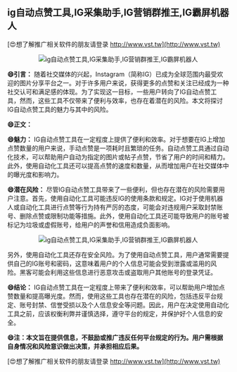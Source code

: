 ## **ig自动点赞工具,IG采集助手,IG营销群推王,IG霸屏机器人**

[😍想了解推广相关软件的朋友请登录 http://www.vst.tw](http://www.vst.tw)

 <center><img src="https://vst.tw/MP4/tuiguang/png/7.png" alt="ig自动点赞工具,IG采集助手,IG营销群推王,IG霸屏机器人"></center>

**😄引言：**
随着社交媒体的兴起，Instagram（简称IG）已成为全球范围内最受欢迎的图片分享平台之一。对于许多用户来说，获得更多的点赞和关注已经成为一种社交认可和满足感的体现。为了实现这一目标，一些用户转向了IG自动点赞工具，然而，这些工具不仅带来了便利与效率，也存在着潜在的风险。本文将探讨IG自动点赞工具的魅力与其中的风险。

**😄正文：**

**😄魅力：**
IG自动点赞工具在一定程度上提供了便利和效率。对于想要在IG上增加点赞数量的用户来说，手动点赞是一项耗时且繁琐的任务。自动点赞工具通过自动化技术，可以帮助用户自动为指定的图片或帖子点赞，节省了用户的时间和精力。此外，使用自动化工具还可以提高点赞的速度和数量，从而增加用户在社交媒体中的曝光度和影响力。

**😄潜在风险：**
尽管IG自动点赞工具带来了一些便利，但也存在潜在的风险需要用户注意。首先，使用自动化工具可能违反IG的使用条款和规定。IG对于使用机器人或自动化工具进行点赞等行为持有严厉的态度，可能会对违规用户采取封禁账号、删除点赞或限制功能等措施。此外，使用自动化工具还可能导致用户的账号被标记为垃圾或虚假账号，给用户的声誉和信用造成负面影响。

 <center><img src="https://vst.tw/MP4/tuiguang/png/2.png" alt="ig自动点赞工具,IG采集助手,IG营销群推王,IG霸屏机器人"></center>

另外，使用自动化工具还存在安全风险。为了使用自动点赞工具，用户通常需要提供自己的IG账号和密码，这意味着用户的个人信息可能会受到泄露或滥用的风险。黑客可能会利用这些信息进行恶意攻击或盗取用户其他账号的登录凭证。

**😄结论：**
IG自动点赞工具在一定程度上带来了便利和效率，可以帮助用户增加点赞数量和提高曝光度。然而，使用这些工具也存在潜在的风险，包括违反平台规定、账号封禁、信誉受损以及个人信息安全等问题。因此，用户在决定使用自动化工具之前，应该权衡利弊并谨慎选择，遵守平台的规定，并保护好个人信息的安全。

**😄注：本文旨在提供信息，不鼓励或推广违反任何平台规定的行为。用户需根据自身情况和风险意识做出决策，并承担相应后果。**

[😍想了解推广相关软件的朋友请登录 http://www.vst.tw](http://www.vst.tw)



